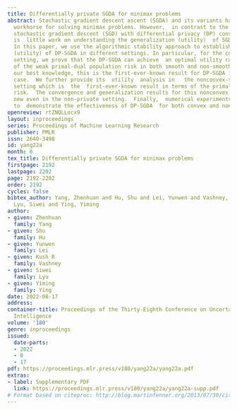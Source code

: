 ```yaml
---
title: Differentially private SGDA for minimax problems
abstract: Stochastic gradient descent ascent (SGDA) and its variants have been the
  workhorse for solving minimax problems. However,  in contrast to the well-studied
  stochastic gradient descent (SGD) with differential privacy (DP) constraints,  there
  is  little work on understanding the generalization (utility)  of SGDA with DP constraints.
  In this paper, we use the algorithmic stability approach to establish the generalization
  (utility) of DP-SGDA in different settings. In particular, for the convex-concave
  setting, we prove that the DP-SGDA can achieve  an optimal utility rate in terms
  of the weak primal-dual population risk in both smooth and non-smooth cases. To
  our best knowledge, this is the first-ever-known result for DP-SGDA in the non-smooth
  case.  We further provide its  utility  analysis in   the nonconvex-strongly-concave
  setting which is  the  first-ever-known result in terms of the primal population
  risk.  The convergence and generalization results for this nonconvex setting  are
  new even in the non-private setting.  Finally,  numerical experiments are conducted
  to  demonstrate the effectiveness of DP-SGDA  for both convex and nonconvex cases.
openreview: rtZNQLLocx9
layout: inproceedings
series: Proceedings of Machine Learning Research
publisher: PMLR
issn: 2640-3498
id: yang22a
month: 0
tex_title: Differentially private SGDA for minimax problems
firstpage: 2192
lastpage: 2202
page: 2192-2202
order: 2192
cycles: false
bibtex_author: Yang, Zhenhuan and Hu, Shu and Lei, Yunwen and Vashney, Kush R and
  Lyu, Siwei and Ying, Yiming
author:
- given: Zhenhuan
  family: Yang
- given: Shu
  family: Hu
- given: Yunwen
  family: Lei
- given: Kush R
  family: Vashney
- given: Siwei
  family: Lyu
- given: Yiming
  family: Ying
date: 2022-08-17
address:
container-title: Proceedings of the Thirty-Eighth Conference on Uncertainty in Artificial
  Intelligence
volume: '180'
genre: inproceedings
issued:
  date-parts:
  - 2022
  - 8
  - 17
pdf: https://proceedings.mlr.press/v180/yang22a/yang22a.pdf
extras:
- label: Supplementary PDF
  link: https://proceedings.mlr.press/v180/yang22a/yang22a-supp.pdf
# Format based on citeproc: http://blog.martinfenner.org/2013/07/30/citeproc-yaml-for-bibliographies/
---
```

